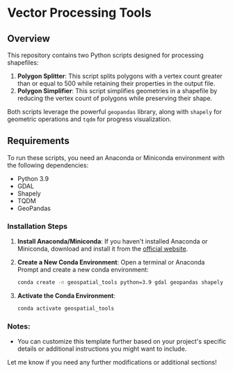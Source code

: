 # Vector Processing Tools

## Overview
This repository contains two Python scripts designed for processing shapefiles:

1. **Polygon Splitter**: This script splits polygons with a vertex count greater than or equal to 500 while retaining their properties in the output file.
2. **Polygon Simplifier**: This script simplifies geometries in a shapefile by reducing the vertex count of polygons while preserving their shape.

Both scripts leverage the powerful `geopandas` library, along with `shapely` for geometric operations and `tqdm` for progress visualization.

## Requirements
To run these scripts, you need an Anaconda or Miniconda environment with the following dependencies:

- Python 3.9
- GDAL
- Shapely
- TQDM
- GeoPandas

### Installation Steps
1. **Install Anaconda/Miniconda**:
   If you haven't installed Anaconda or Miniconda, download and install it from the [official website](https://www.anaconda.com/products/distribution#download-section).

2. **Create a New Conda Environment**:
   Open a terminal or Anaconda Prompt and create a new conda environment:
   ```bash
   conda create -n geospatial_tools python=3.9 gdal geopandas shapely tqdm
3. **Activate the Conda Environment**:
   ```bash
   conda activate geospatial_tools

### Notes:
- You can customize this template further based on your project's specific details or additional instructions you might want to include.

Let me know if you need any further modifications or additional sections!



